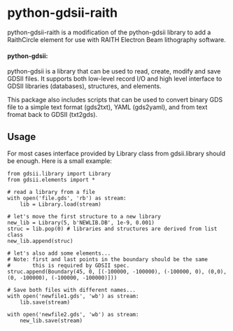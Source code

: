 python-gdsii-raith
===================

python-gdsii-raith is a modification of the python-gdsii library to add a
RaithCircle element for use with RAITH Electron Beam lithography software.

#### python-gdsii:

python-gdsii is a library that can be used to read, create, modify and save
GDSII files. It supports both low-level record I/O and high level interface to
GDSII libraries (databases), structures, and elements.

This package also includes scripts that can be used to convert binary GDS file
to a simple text format (gds2txt), YAML (gds2yaml), and from text fromat
back to GDSII (txt2gds).

Usage
-----

For most cases interface provided by Library class from gdsii.library should be
enough. Here is a small example:

    from gdsii.library import Library
    from gdsii.elements import *

    # read a library from a file
    with open('file.gds', 'rb') as stream:
        lib = Library.load(stream)

    # let's move the first structure to a new library
    new_lib = Library(5, b'NEWLIB.DB', 1e-9, 0.001)
    struc = lib.pop(0) # libraries and structures are derived from list class
    new_lib.append(struc)

    # let's also add some elements...
    # Note: first and last points in the boundary should be the same
    #       this is required by GDSII spec.
    struc.append(Boundary(45, 0, [(-100000, -100000), (-100000, 0), (0,0), (0, -100000), (-100000, -100000)]))

    # Save both files with different names...
    with open('newfile1.gds', 'wb') as stream:
        lib.save(stream)

    with open('newfile2.gds', 'wb') as stream:
        new_lib.save(stream)
